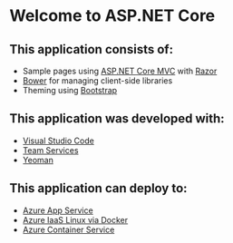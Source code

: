 # Welcome to ASP.NET Core

## This application consists of:

*   Sample pages using [ASP.NET Core MVC](http://dot.net) with [Razor](https://docs.asp.net/en/latest/mvc/overview.html#razor-view-engine)
*   [Bower](https://go.microsoft.com/fwlink/?LinkId=518004&WT.mc_id=devops-0000-jessde) for managing client-side libraries
*   Theming using [Bootstrap](https://go.microsoft.com/fwlink/?LinkID=398939&WT.mc_id=devops-0000-jessde)

## This application was developed with:

*   [Visual Studio Code](https://www.visualstudio.com/products/code-vs?WT.mc_id=devops-0000-jessde)
*   [Team Services](https://www.visualstudio.com/products/visual-studio-team-services-vs?WT.mc_id=devops-0000-jessde)
*   [Yeoman](http://yeoman.io/)

## This application can deploy to:

*   [Azure App Service](https://azure.microsoft.com/services/app-service/?WT.mc_id=devops-0000-jessde)
*   [Azure IaaS Linux via Docker](https://azure.microsoft.com/services/virtual-machines/?WT.mc_id=devops-0000-jessde)
*   [Azure Container Service](https://azure.microsoft.com/services/container-service/?WT.mc_id=devops-0000-jessde)

